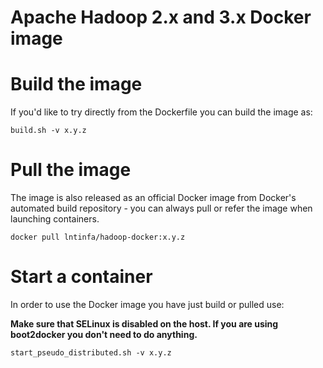 # Apache Hadoop 2.x and 3.x Docker image

# Build the image

If you'd like to try directly from the Dockerfile you can build the image as:

```
build.sh -v x.y.z
```
# Pull the image

The image is also released as an official Docker image from Docker's automated build repository - you can always pull or refer the image when launching containers.

```
docker pull lntinfa/hadoop-docker:x.y.z
```

# Start a container

In order to use the Docker image you have just build or pulled use:

**Make sure that SELinux is disabled on the host. If you are using boot2docker you don't need to do anything.**

```
start_pseudo_distributed.sh -v x.y.z
```


